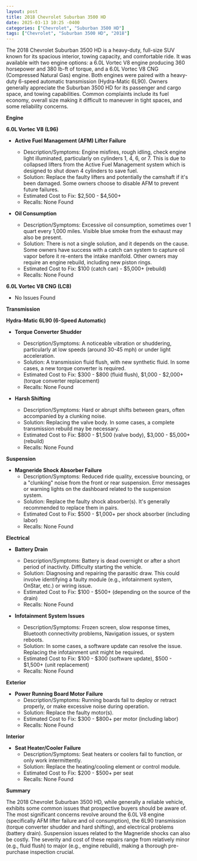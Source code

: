 ```yaml
---
layout: post
title: 2018 Chevrolet Suburban 3500 HD
date: 2025-03-13 10:25 -0400
categories: ["Chevrolet", "Suburban 3500 HD"]
tags: ["Chevrolet", "Suburban 3500 HD", "2018"]
---
```

The 2018 Chevrolet Suburban 3500 HD is a heavy-duty, full-size SUV known for its spacious interior, towing capacity, and comfortable ride. It was available with two engine options: a 6.0L Vortec V8 engine producing 360 horsepower and 380 lb-ft of torque, and a 6.0L Vortec V8 CNG (Compressed Natural Gas) engine. Both engines were paired with a heavy-duty 6-speed automatic transmission (Hydra-Matic 6L90). Owners generally appreciate the Suburban 3500 HD for its passenger and cargo space, and towing capabilities. Common complaints include its fuel economy, overall size making it difficult to maneuver in tight spaces, and some reliability concerns.

**Engine**

**6.0L Vortec V8 (L96)**

*   **Active Fuel Management (AFM) Lifter Failure**
    *   Description/Symptoms: Engine misfires, rough idling, check engine light illuminated, particularly on cylinders 1, 4, 6, or 7. This is due to collapsed lifters from the Active Fuel Management system which is designed to shut down 4 cylinders to save fuel.
    *   Solution: Replace the faulty lifters and potentially the camshaft if it's been damaged. Some owners choose to disable AFM to prevent future failures.
    *   Estimated Cost to Fix: $2,500 - $4,500+
    *   Recalls: None Found

* **Oil Consumption**
    *   Description/Symptoms: Excessive oil consumption, sometimes over 1 quart every 1,000 miles. Visible blue smoke from the exhaust may also be present.
    *   Solution: There is not a single solution, and it depends on the cause. Some owners have success with a catch can system to capture oil vapor before it re-enters the intake manifold. Other owners may require an engine rebuild, including new piston rings.
    *   Estimated Cost to Fix: $100 (catch can) - $5,000+ (rebuild)
    *   Recalls: None Found

**6.0L Vortec V8 CNG (LC8)**

*   No Issues Found

**Transmission**

**Hydra-Matic 6L90 (6-Speed Automatic)**

*   **Torque Converter Shudder**
    *   Description/Symptoms: A noticeable vibration or shuddering, particularly at low speeds (around 30-45 mph) or under light acceleration.
    *   Solution: A transmission fluid flush, with new synthetic fluid. In some cases, a new torque converter is required.
    *   Estimated Cost to Fix: $300 - $800 (fluid flush), $1,000 - $2,000+ (torque converter replacement)
    *   Recalls: None Found

*   **Harsh Shifting**
    *   Description/Symptoms: Hard or abrupt shifts between gears, often accompanied by a clunking noise.
    *   Solution: Replacing the valve body. In some cases, a complete transmission rebuild may be necessary.
    *   Estimated Cost to Fix: $800 - $1,500 (valve body), $3,000 - $5,000+ (rebuild)
    *   Recalls: None Found

**Suspension**

*   **Magneride Shock Absorber Failure**
    *   Description/Symptoms: Reduced ride quality, excessive bouncing, or a "clunking" noise from the front or rear suspension.  Error messages or warning lights on the dashboard related to the suspension system.
    *   Solution: Replace the faulty shock absorber(s). It's generally recommended to replace them in pairs.
    *   Estimated Cost to Fix: $500 - $1,000+ per shock absorber (including labor)
    *   Recalls: None Found

**Electrical**

*   **Battery Drain**
    *   Description/Symptoms: Battery is dead overnight or after a short period of inactivity. Difficulty starting the vehicle.
    *   Solution: Diagnosing and repairing the parasitic draw.  This could involve identifying a faulty module (e.g., infotainment system, OnStar, etc.) or wiring issue.
    *   Estimated Cost to Fix: $100 - $500+ (depending on the source of the drain)
    *   Recalls: None Found

*   **Infotainment System Issues**
    *   Description/Symptoms: Frozen screen, slow response times, Bluetooth connectivity problems, Navigation issues, or system reboots.
    *   Solution: In some cases, a software update can resolve the issue. Replacing the infotainment unit might be required.
    *   Estimated Cost to Fix: $100 - $300 (software update), $500 - $1,500+ (unit replacement)
    *   Recalls: None Found

**Exterior**

*   **Power Running Board Motor Failure**
    *   Description/Symptoms: Running boards fail to deploy or retract properly, or make excessive noise during operation.
    *   Solution: Replace the faulty motor(s).
    *   Estimated Cost to Fix: $300 - $800+ per motor (including labor)
    *   Recalls: None Found

**Interior**

*   **Seat Heater/Cooler Failure**
    *   Description/Symptoms: Seat heaters or coolers fail to function, or only work intermittently.
    *   Solution: Replace the heating/cooling element or control module.
    *   Estimated Cost to Fix: $200 - $500+ per seat
    *   Recalls: None Found

**Summary**

The 2018 Chevrolet Suburban 3500 HD, while generally a reliable vehicle, exhibits some common issues that prospective buyers should be aware of. The most significant concerns revolve around the 6.0L V8 engine (specifically AFM lifter failure and oil consumption), the 6L90 transmission (torque converter shudder and hard shifting), and electrical problems (battery drain). Suspension issues related to the Magneride shocks can also be costly. The severity and cost of these repairs range from relatively minor (e.g., fluid flush) to major (e.g., engine rebuild), making a thorough pre-purchase inspection crucial.

